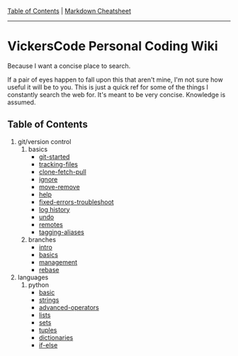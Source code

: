 [Table of Contents](../README.md) | [Markdown Cheatsheet](/Markdown%20Cheatsheet.md)
___
# VickersCode Personal Coding Wiki
Because I want a concise place to search.

If a pair of eyes happen to fall upon this that aren't mine, I'm not sure how useful it will be to you. This is just a quick ref for some of the things I constantly search the web for. It's meant to be very concise. Knowledge is assumed.
## Table of Contents
1.  git/version control
	1. basics
		- [git-started](./git/basics/git-started.md) 
		- [tracking-files](./git/basics/tracking-files.md)
		- [clone-fetch-pull](./git/basics/clone-fetch-pull.md)
		- [ignore](./git/basics/ignore.md)
		- [move-remove](./git/basics/move-remove.md)
		- [help](./git/basics/help.md)
		- [fixed-errors-troubleshoot](./git/basics/fixed-errors-troubleshoot.md)
		- [log history](./git/basics/log-history.md)
		- [undo](./git/basics/undo.md)
		- [remotes](./git/basics/remotes.md)
		- [tagging-aliases](./git/basics/tagging-aliases.md)
	 2. branches
		 - [intro](./git/branches/intro.md)
		 - [basics](./git/branches/basics.md)
		 - [management](./git/branches/management.md)
		 - [rebase](./git/branches/rebase.md)
2. languages
	1. python
		- [basic](./langs/python/basic.md)
		- [strings](./langs/python/strings.md)
		- [advanced-operators](./langs/python/advanced-operators.md)
		- [lists](./langs/python/lists.md)
		- [sets](./langs/python/sets.md)
		- [tuples](./langs/python/tuples.md)
		- [dictionaries](./langs/python/dictionaries.md)
		- [if-else](./langs/python/if-else.md)



